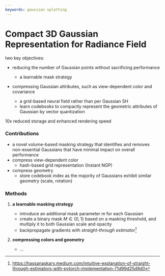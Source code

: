 ```yaml
---
keywords: gaussian splatting
---
```


# Compact 3D Gaussian Representation for Radiance Field

<link rel="stylesheet" href="/notes/katex.min.css">

two key objectives:

- reducing the number of Gaussian points without sacrificing performance
  - a learnable mask strategy

- compressing Gaussian attributes, such as view-dependent color and covariance
  - a grid-based neural field rather than per Gaussian SH
  - learn codebooks to compactly represent the geometric attributes of Gaussian by vector quantization

10x reduced storage and enhanced rendering speed

### Contributions

- a novel volume-based masking strategy that identifies and removes non-essential Gaussians that have minimal impact on overall performance
- compress view-dependent color
  - hash-based grid representation (Instant NGP)
- compress geometry
  - store codebook index as the majority of Gaussians exhibit similar geometry (scale, rotation)

### Methods

1. **a learnable masking strategy**
   - introduce an additional mask parameter $m$ for each Gaussian
   - create a binary mask $M \in \{0, 1\}$ based on a masking threshold, and multiply it to both Gaussian scale and opacity
   - backpropagate gradients with *straight-through estimator*[^1]

2. **compressing colors and geometry**
   - ...

[^1]: https://hassanaskary.medium.com/intuitive-explanation-of-straight-through-estimators-with-pytorch-implementation-71d99d25d9d0
